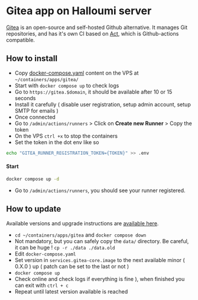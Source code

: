 # Gitea app on Halloumi server

[Gitea](https://about.gitea.com/) is an open-source and self-hosted Github alternative.
It manages Git repositories, and has it's own CI based on [Act](https://docs.gitea.com/usage/actions/act-runner), which is Github-actions compatible.

## How to install

- Copy [docker-compose.yaml](./docker-compose.yaml) content on the VPS at `~/containers/apps/gitea/`
- Start with `docker compose up` to check logs
- Go to `https://gitea.$domain`, it should be available after 10 or 15 seconds
- Install it carefully ( disable user registration, setup admin account, setup SMTP for emails )
- Once connected
- Go to `/admin/actions/runners` > Click on **Create new Runner** > Copy the token
- On the VPS `ctrl +x` to stop the containers
- Set the token in the dot env like so
```bash
echo "GITEA_RUNNER_REGISTRATION_TOKEN={TOKEN}" >> .env
```

#### Start
```bash
docker compose up -d
```

- Go to `/admin/actions/runners`, you should see your runner registered.

## How to update

Available versions and upgrade instructions are [available here](https://github.com/go-gitea/gitea/releases). 

- `cd ~/containers/apps/gitea` and `docker compose down`
- Not mandatory, but you can safely copy the `data/` directory. Be careful, it can be huge ! `cp -r ./data ./data.old`
- Edit `docker-compose.yaml`
- Set version in `services.gitea-core.image` to the next available minor ( 0.X.0 ) up ( patch can be set to the last or not )
- `docker compose up`
- Check online and check logs if everything is fine ), when finished you can exit with `ctrl + c`
- Repeat until latest version available is reached

